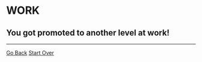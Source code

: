 # WORK
## You got promoted to another level at work!
---
[Go Back](good1.md)
[Start Over](../home.md)


